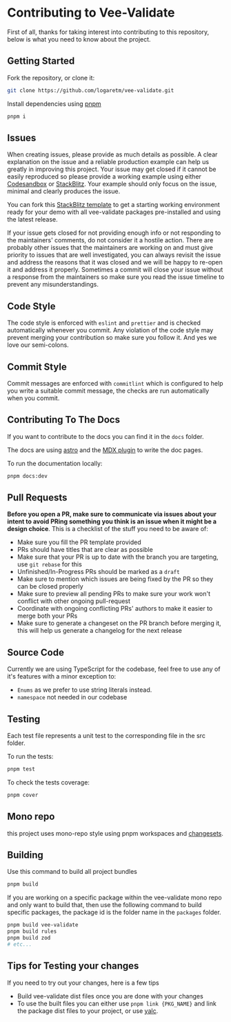 # Contributing to Vee-Validate

First of all, thanks for taking interest into contributing to this repository, below is what you need to know about the project.

## Getting Started

Fork the repository, or clone it:

```sh
git clone https://github.com/logaretm/vee-validate.git
```

Install dependencies using [pnpm](https://pnpm.io/)

```sh
pnpm i
```

## Issues

When creating issues, please provide as much details as possible. A clear explanation on the issue and a reliable production example can help us greatly in improving this project. Your issue may get closed if it cannot be easily reproduced so please provide a working example using either [Codesandbox](https://codesandbox.io/) or [StackBlitz](https://stackblitz.com/). Your example should only focus on the issue, minimal and clearly produces the issue.

You can fork this [StackBlitz template](https://stackblitz.com/edit/vee-validate-issue-template?file=src%App.vue) to get a starting working environment ready for your demo with all vee-validate packages pre-installed and using the latest release.

If your issue gets closed for not providing enough info or not responding to the maintainers' comments, do not consider it a hostile action. There are probably other issues that the maintainers are working on and must give priority to issues that are well investigated, you can always revisit the issue and address the reasons that it was closed and we will be happy to re-open it and address it properly. Sometimes a commit will close your issue without a response from the maintainers so make sure you read the issue timeline to prevent any misunderstandings.

## Code Style

The code style is enforced with `eslint` and `prettier` and is checked automatically whenever you commit. Any violation of the code style may prevent merging your contribution so make sure you follow it. And yes we love our semi-colons.

## Commit Style

Commit messages are enforced with `commitlint` which is configured to help you write a suitable commit message, the checks are run automatically when you commit.

## Contributing To The Docs

If you want to contribute to the docs you can find it in the `docs` folder.

The docs are using [astro](https://astro.build/) and the [MDX plugin](https://docs.astro.build/en/guides/integrations-guide/mdx/) to write the doc pages.

To run the documentation locally:

```sh
pnpm docs:dev
```

## Pull Requests

**Before you open a PR, make sure to communicate via issues about your intent to avoid PRing something you think is an issue when it might be a design choice**. This is a checklist of the stuff you need to be aware of:

- Make sure you fill the PR template provided
- PRs should have titles that are clear as possible
- Make sure that your PR is up to date with the branch you are targeting, use `git rebase` for this
- Unfinished/In-Progress PRs should be marked as a `draft`
- Make sure to mention which issues are being fixed by the PR so they can be closed properly
- Make sure to preview all pending PRs to make sure your work won't conflict with other ongoing pull-request
- Coordinate with ongoing conflicting PRs' authors to make it easier to merge both your PRs
- Make sure to generate a changeset on the PR branch before merging it, this will help us generate a changelog for the next release

## Source Code

Currently we are using TypeScript for the codebase, feel free to use any of it's features with a minor exception to:

- `Enums` as we prefer to use string literals instead.
- `namespace` not needed in our codebase

## Testing

Each test file represents a unit test to the corresponding file in the src folder.

To run the tests:

```sh
pnpm test
```

To check the tests coverage:

```sh
pnpm cover
```

## Mono repo

this project uses mono-repo style using pnpm workspaces and [changesets](https://github.com/changesets/changesets).

## Building

Use this command to build all project bundles

```sh
pnpm build
```

If you are working on a specific package within the vee-validate mono repo and only want to build that, then use the following command to build specific packages, the package id is the folder name in the `packages` folder.

```sh
pnpm build vee-validate
pnpm build rules
pnpm build zod
# etc...
```

## Tips for Testing your changes

If you need to try out your changes, here is a few tips

- Build vee-validate dist files once you are done with your changes
- To use the built files you can either use `pnpm link {PKG_NAME}` and link the package dist files to your project, or use [yalc](https://github.com/whitecolor/yalc).
